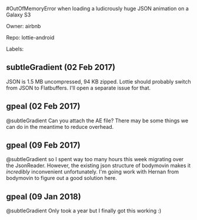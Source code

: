 #OutOfMemoryError when loading a ludicrously huge JSON animation on a Galaxy S3

Owner: airbnb

Repo: lottie-android

Labels: 

## subtleGradient (02 Feb 2017)

JSON is 1.5 MB uncompressed, 94 KB zipped.
Lottie should probably switch from JSON to Flatbuffers. I'll open a separate issue for that.

## gpeal (02 Feb 2017)

@subtleGradient Can you attach the AE file? There may be some things we can do in the meantime to reduce overhead.

## gpeal (09 Feb 2017)

@subtleGradient so I spent way too many hours this week migrating over the JsonReader. However, the existing json structure of bodymovin makes it *incredibly* inconvenient unfortunately. I'm going work with Hernan from bodymovin to figure out a good solution here.

## gpeal (09 Jan 2018)

@subtleGradient Only took a year but I finally got this working :)

